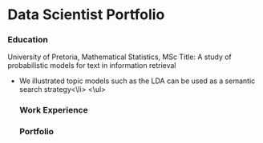 # Data Scientist Portfolio

### Education 
University of Pretoria, Mathematical Statistics, MSc
Title: A study of probabilistic models for text in information retrieval
<ul>
  <li>We illustrated topic models such as the LDA can be used as a semantic search strategy<\li>
<\ul>


### Work Experience

### Portfolio
